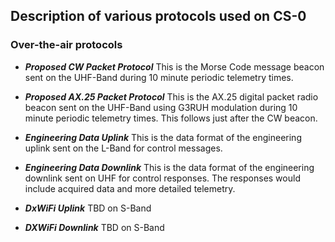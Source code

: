 ## Description of various protocols used on CS-0

### Over-the-air protocols

* ___Proposed CW Packet Protocol___
   This is the Morse Code message beacon sent on the UHF-Band during 10 minute periodic telemetry times.

* ___Proposed AX.25 Packet Protocol___
   This is the AX.25 digital packet radio beacon sent on the UHF-Band using G3RUH modulation during 10 minute periodic telemetry times.
   This follows just after the CW beacon.

* ___Engineering Data Uplink___
   This is the data format of the engineering uplink sent on the L-Band for control messages.

* ___Engineering Data Downlink___
   This is the data format of the engineering downlink sent on UHF for control responses. The responses would include
   acquired data and more detailed telemetry.
   
* ___DxWiFi Uplink___
   TBD on S-Band

* ___DXWiFi Downlink___
   TBD on S-Band


